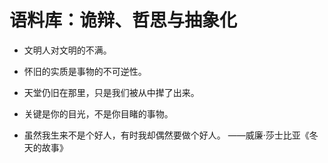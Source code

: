 # 语料库：诡辩、哲思与抽象化

- 文明人对文明的不满。

- 怀旧的实质是事物的不可逆性。

- 天堂仍旧在那里，只是我们被从中撵了出来。

- 关键是你的目光，不是你目睹的事物。

- 虽然我生来不是个好人，有时我却偶然要做个好人。 ——威廉·莎士比亚《冬天的故事》